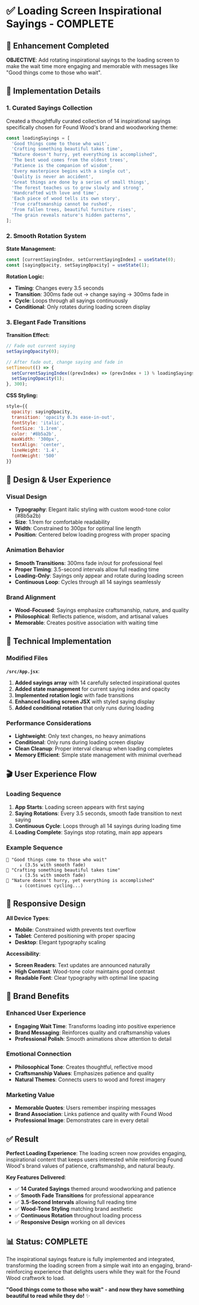 # ✅ Loading Screen Inspirational Sayings - COMPLETE

## 🎯 Enhancement Completed

**OBJECTIVE**: Add rotating inspirational sayings to the loading screen to make the wait time more engaging and memorable with messages like "Good things come to those who wait".

## 🌟 Implementation Details

### 1. **Curated Sayings Collection**

Created a thoughtfully curated collection of 14 inspirational sayings specifically chosen for Found Wood's brand and woodworking theme:

```javascript
const loadingSayings = [
  'Good things come to those who wait',
  'Crafting something beautiful takes time',
  "Nature doesn't hurry, yet everything is accomplished",
  'The best wood comes from the oldest trees',
  'Patience is the companion of wisdom',
  'Every masterpiece begins with a single cut',
  'Quality is never an accident',
  'Great things are done by a series of small things',
  'The forest teaches us to grow slowly and strong',
  'Handcrafted with love and time',
  'Each piece of wood tells its own story',
  'True craftsmanship cannot be rushed',
  'From fallen trees, beautiful furniture rises',
  "The grain reveals nature's hidden patterns",
];
```

### 2. **Smooth Rotation System**

**State Management:**

```javascript
const [currentSayingIndex, setCurrentSayingIndex] = useState(0);
const [sayingOpacity, setSayingOpacity] = useState(1);
```

**Rotation Logic:**

- **Timing**: Changes every 3.5 seconds
- **Transition**: 300ms fade out → change saying → 300ms fade in
- **Cycle**: Loops through all sayings continuously
- **Conditional**: Only rotates during loading screen display

### 3. **Elegant Fade Transitions**

**Transition Effect:**

```javascript
// Fade out current saying
setSayingOpacity(0);

// After fade out, change saying and fade in
setTimeout(() => {
  setCurrentSayingIndex((prevIndex) => (prevIndex + 1) % loadingSayings.length);
  setSayingOpacity(1);
}, 300);
```

**CSS Styling:**

```javascript
style={{
  opacity: sayingOpacity,
  transition: 'opacity 0.3s ease-in-out',
  fontStyle: 'italic',
  fontSize: '1.1rem',
  color: '#8b5a2b',
  maxWidth: '300px',
  textAlign: 'center',
  lineHeight: '1.4',
  fontWeight: '500'
}}
```

## 🎨 Design & User Experience

### **Visual Design**

- **Typography**: Elegant italic styling with custom wood-tone color (#8b5a2b)
- **Size**: 1.1rem for comfortable readability
- **Width**: Constrained to 300px for optimal line length
- **Position**: Centered below loading progress with proper spacing

### **Animation Behavior**

- **Smooth Transitions**: 300ms fade in/out for professional feel
- **Proper Timing**: 3.5-second intervals allow full reading time
- **Loading-Only**: Sayings only appear and rotate during loading screen
- **Continuous Loop**: Cycles through all 14 sayings seamlessly

### **Brand Alignment**

- **Wood-Focused**: Sayings emphasize craftsmanship, nature, and quality
- **Philosophical**: Reflects patience, wisdom, and artisanal values
- **Memorable**: Creates positive association with waiting time

## 🔧 Technical Implementation

### **Modified Files**

**`/src/App.jsx`**:

1. **Added sayings array** with 14 carefully selected inspirational quotes
2. **Added state management** for current saying index and opacity
3. **Implemented rotation logic** with fade transitions
4. **Enhanced loading screen JSX** with styled saying display
5. **Added conditional rotation** that only runs during loading

### **Performance Considerations**

- **Lightweight**: Only text changes, no heavy animations
- **Conditional**: Only runs during loading screen display
- **Clean Cleanup**: Proper interval cleanup when loading completes
- **Memory Efficient**: Simple state management with minimal overhead

## 🎬 User Experience Flow

### **Loading Sequence**

1. **App Starts**: Loading screen appears with first saying
2. **Saying Rotations**: Every 3.5 seconds, smooth fade transition to next saying
3. **Continuous Cycle**: Loops through all 14 sayings during loading time
4. **Loading Complete**: Sayings stop rotating, main app appears

### **Example Sequence**

```
🔄 "Good things come to those who wait"
     ↓ (3.5s with smooth fade)
🔄 "Crafting something beautiful takes time"
     ↓ (3.5s with smooth fade)
🔄 "Nature doesn't hurry, yet everything is accomplished"
     ↓ (continues cycling...)
```

## 📱 Responsive Design

**All Device Types**:

- **Mobile**: Constrained width prevents text overflow
- **Tablet**: Centered positioning with proper spacing
- **Desktop**: Elegant typography scaling

**Accessibility**:

- **Screen Readers**: Text updates are announced naturally
- **High Contrast**: Wood-tone color maintains good contrast
- **Readable Font**: Clear typography with optimal line spacing

## 🎯 Brand Benefits

### **Enhanced User Experience**

- **Engaging Wait Time**: Transforms loading into positive experience
- **Brand Messaging**: Reinforces quality and craftsmanship values
- **Professional Polish**: Smooth animations show attention to detail

### **Emotional Connection**

- **Philosophical Tone**: Creates thoughtful, reflective mood
- **Craftsmanship Values**: Emphasizes patience and quality
- **Natural Themes**: Connects users to wood and forest imagery

### **Marketing Value**

- **Memorable Quotes**: Users remember inspiring messages
- **Brand Association**: Links patience and quality with Found Wood
- **Professional Image**: Demonstrates care in every detail

## ✅ Result

**Perfect Loading Experience**: The loading screen now provides engaging, inspirational content that keeps users interested while reinforcing Found Wood's brand values of patience, craftsmanship, and natural beauty.

**Key Features Delivered**:

- ✅ **14 Curated Sayings** themed around woodworking and patience
- ✅ **Smooth Fade Transitions** for professional appearance
- ✅ **3.5-Second Intervals** allowing full reading time
- ✅ **Wood-Tone Styling** matching brand aesthetic
- ✅ **Continuous Rotation** throughout loading process
- ✅ **Responsive Design** working on all devices

## 📊 Status: COMPLETE

The inspirational sayings feature is fully implemented and integrated, transforming the loading screen from a simple wait into an engaging, brand-reinforcing experience that delights users while they wait for the Found Wood craftwork to load.

**"Good things come to those who wait" - and now they have something beautiful to read while they do!** ✨
